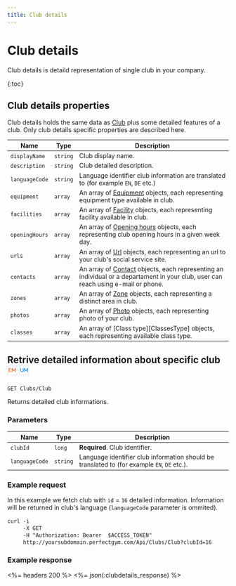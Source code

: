 ```yaml
---
title: Club details
---
```

  
# Club details

Club details is detaild representation of single club in your company. 

{:toc}


## Club details properties

Club details holds the same data as [Club][ClubProperties] plus some detailed features of a club.
Only club details specific properties are described here.


Name            		| Type    | Description
-----|------------------|----------------------
`displayName`           |`string`   		  | Club display name.
`description`     		|`string`   		  | Club detailed description.
`languageCode`    		|`string`   		  | Language identifier club information are translated to (for example `EN`, `DE` etc.)
`equipment`             |`array`    		  | An array of [Equipment][Equipment] objects, each representing equipment type available in club.
`facilities`            |`array`    		  | An array of [Facility][Facility] objects, each representing facility available in club.
`openingHours`          |`array`    		  | An array of [Opening hours][OpeningHours] objects, each representing club opening hours in a given week day.
`urls`                  |`array`    		  | An array of [Url][Url] objects, each representing an url to your club's social service site.
`contacts`              |`array`    		  | An array of [Contact][Contact] objects, each representing an individual or a departament in your club, user can reach using e-mail or phone.
`zones`                 |`array`    		  | An array of [Zone][Zone] objects, each representing a distinct area in club.
`photos`                |`array`    		  | An array of [Photo][Photo] objects, each representing photo of your club.
`classes`               |`array`              | An array of [Class type][ClassesType] objects, each representing available class type.



## <a name="clubdetails"></a>Retrive detailed information about specific club ![alt text][EM] ![alt text][UM]

    GET Clubs/Club

Returns detailed club informations.


### Parameters

Name            | Type       | Description
----------------|------------|------------------------
`clubId`        |`long`      | **Required**. Club identifier.
`languageCode`  |`string`    | Language identifier club information should be translated to (for example `EN`, `DE` etc.).



### Example request

In this example we fetch club with `id` = `16` detailed information. Information will be returned in club's language (`languageCode` parameter is ommited).

``` command-line
curl -i 
     -X GET 
     -H "Authorization: Bearer  $ACCESS_TOKEN"  
     http://yoursubdomain.perfectgym.com/Api/Clubs/Club?clubId=16     	
```


### Example response

<%= headers 200 %>
<%= json(:clubdetails_response) %>



[Club]: /api/clubs/clubs
[ClubProperties]: /api/clubs/clubs#properties 
[Contact]: /appendix/datatypes/contact
[Equipment]: /appendix/datatypes/equipment
[Facility]: /appendix/datatypes/facility
[OpeningHours]: /appendix/datatypes/openinghours
[Url]: /appendix/datatypes/url
[Zone]: /appendix/datatypes/zone
[Photo]: /appendix/datatypes/clubphoto
[Address]: /appendix/datatypes/address

[EM]: /assets/images/employee.png "Employee mode"
[UM]: /assets/images/user.png "User mode"
